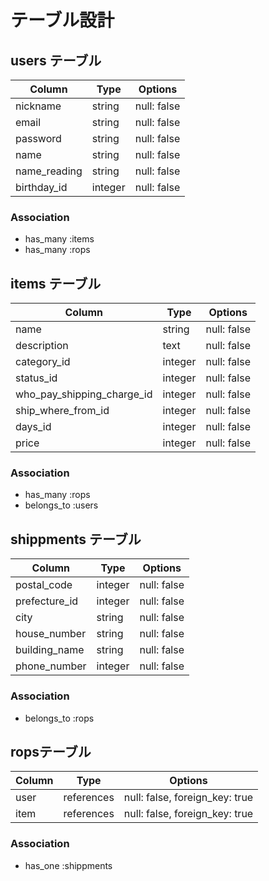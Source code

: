 # テーブル設計

## users テーブル

| Column          | Type     | Options     |
| --------------  | ------   | ----------- |
| nickname        | string   | null: false |
| email           | string   | null: false |
| password        | string   | null: false |
| name            | string   | null: false |
| name_reading    | string   | null: false |
| birthday_id     | integer  | null: false |



### Association

- has_many :items
- has_many :rops


## items テーブル

| Column                      | Type       | Options     |
| --------------------------  | ---------- | ----------- |
| name                        | string     | null: false |
| description                 | text       | null: false |
| category_id                 | integer    | null: false |
| status_id                   | integer    | null: false |
| who_pay_shipping_charge_id  | integer    | null: false |
| ship_where_from_id          | integer    | null: false |
| days_id                     | integer    | null: false |
| price                       | integer    | null: false |


### Association

- has_many :rops
- belongs_to :users


## shippments テーブル

| Column         | Type       | Options        |
| ------------   | ---------- | -------------- |
| postal_code    | integer    | null: false    |
| prefecture_id  | integer    | null: false    |
| city           | string     | null: false    |
| house_number   | string     | null: false    |
| building_name  | string     | null: false    |
| phone_number   | integer    | null: false    |


### Association


- belongs_to :rops



## ropsテーブル

| Column | Type        | Options                        |
| ------ | ----------  | ------------------------------ |
| user   | references  | null: false, foreign_key: true |
| item   | references  | null: false, foreign_key: true |

### Association

- has_one :shippments
